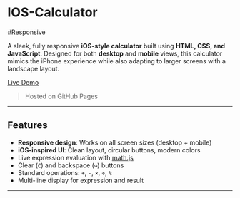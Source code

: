 # IOS-Calculator

#Responsive

A sleek, fully responsive **iOS-style calculator** built using **HTML, CSS, and JavaScript**. Designed for both **desktop** and **mobile** views, this calculator mimics the iPhone experience while also adapting to larger screens with a landscape layout.

[ Live Demo](https://rashijain214.github.io/IOS-Calculator/)  
> Hosted on GitHub Pages

---

##  Features

- **Responsive design**: Works on all screen sizes (desktop + mobile)
- **iOS-inspired UI**: Clean layout, circular buttons, modern colors
- Live expression evaluation with [math.js](https://mathjs.org/)
- Clear (`C`) and backspace (`⌫`) buttons
- Standard operations: `+`, `-`, `×`, `÷`, `%`
- Multi-line display for expression and result


---
